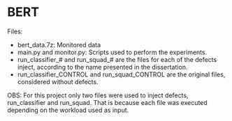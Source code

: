 # BERT

Files:

- bert_data.7z: Monitored data
- main.py and monitor.py: Scripts used to perform the experiments.
- run_classifier_# and run_squad_# are the files for each of the defects inject, according to the name presented in the dissertation.
- run_classifier_CONTROL and run_squad_CONTROL are the original files, considered without defects.

OBS: For this project only two files were used to inject defects, run_classifier and run_squad. That is because each file was executed depending on the workload used as input.
